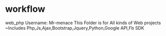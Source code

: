 # workflow
web_php
Username: Mr-menace
This Folder is for All kinds of Web projects
~Includes
Php,Js,Ajax,Bootstrap,Jquery,Python,Google API,Fb SDK
